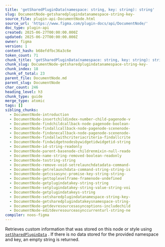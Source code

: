 ```yaml
---
title: 'getSharedPluginData(namespace: string, key: string): string'
slug: DocumentNode-getsharedplugindatanamespace-string-key-
source_file: plugin-api-DocumentNode.html
source_url: 'https://www.figma.com/plugin-docs/api/DocumentNode/'
doc_type: plugin-api
created: 2025-06-27T00:00:00.000Z
updated: 2025-06-27T00:00:00.000Z
owner: figma
version: 1
content_hash: b68efdfbc36a3c6e
token_count: 71
chunk_title: 'getSharedPluginData(namespace: string, key: string): string'
chunk_slug: DocumentNode-getsharedplugindatanamespace-string-key-
chunk_index: 18
chunk_of_total: 23
parent_file: DocumentNode.md
parent_slug: DocumentNode
char_count: 246
heading_level: h3
chunk_type: guide
merge_type: atomic
tags: []
sibling_chunks:
  - DocumentNode-introduction
  - DocumentNode-insertchildindex-number-child-pagenode-v
  - DocumentNode-findchildcallback-node-pagenode-boolean-
  - DocumentNode-findallcallback-node-pagenode-scenenode-
  - DocumentNode-findonecallback-node-pagenode-scenenode-
  - DocumentNode-findallwithcriteriacriteria-findallcrite
  - DocumentNode-findwidgetnodesbywidgetidwidgetid-string
  - DocumentNode-id-string-readonly
  - DocumentNode-parent-basenode-childrenmixin-null-reado
  - DocumentNode-name-string-removed-boolean-readonly
  - DocumentNode-tostring-string
  - DocumentNode-remove-void-setrelaunchdatadata-command-
  - DocumentNode-getrelaunchdata-command-string-string-is
  - DocumentNode-getcssasync-promise-key-string-string-
  - DocumentNode-gettoplevelframe-framenode-undefined
  - DocumentNode-getplugindatakey-string-string
  - DocumentNode-setplugindatakey-string-value-string-voi
  - DocumentNode-getplugindatakeys-string
  - DocumentNode-setsharedplugindatanamespace-string-key-
  - DocumentNode-getsharedplugindatakeysnamespace-string-
  - DocumentNode-getdevresourcesasyncoptions-includechild
  - DocumentNode-editdevresourceasynccurrenturl-string-ne
compiler: noos-figma
---
```


Retrieves custom information that was stored on this node or style using [`setSharedPluginData`](/plugin-docs/api/properties/nodes-setsharedplugindata/)
. If there is no data stored for the provided namespace and key, an empty string is returned.
